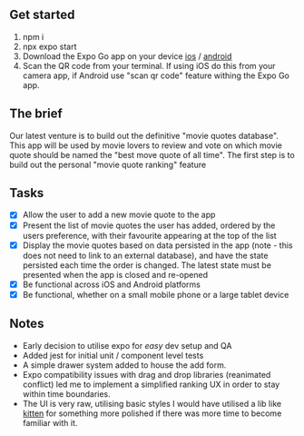 ## Get started

1. npm i
2. npx expo start
3. Download the Expo Go app on your device [ios](https://itunes.apple.com/app/apple-store/id982107779) / [android](https://play.google.com/store/apps/details?id=host.exp.exponent)
4. Scan the QR code from your terminal. If using iOS do this from your camera app, if Android use "scan qr code" feature withing the Expo Go app.

## The brief

Our latest venture is to build out the definitive "movie quotes database". This app will be used by
movie lovers to review and vote on which movie quote should be named the "best move quote of
all time".
The first step is to build out the personal "movie quote ranking" feature

## Tasks

- [x] Allow the user to add a new movie quote to the app
- [x] Present the list of movie quotes the user has added, ordered by the users preference, with their favourite appearing at the top of the list
- [x] Display the movie quotes based on data persisted in the app (note - this does not need to link to an external database), and have the state persisted each time the order is changed. The latest state must be presented when the app is closed and re-opened
- [x] Be functional across iOS and Android platforms
- [x] Be functional, whether on a small mobile phone or a large tablet device

## Notes

- Early decision to utilise expo for _easy_ dev setup and QA
- Added jest for initial unit / component level tests
- A simple drawer system added to house the add form.
- Expo compatibility issues with drag and drop libraries (reanimated conflict) led me to implement a simplified ranking UX in order to stay within time boundaries.
- The UI is very raw, utilising basic styles I would have utilised a lib like [kitten](https://github.com/akveo/react-native-ui-kitten) for something more polished if there was more time to become familiar with it.
